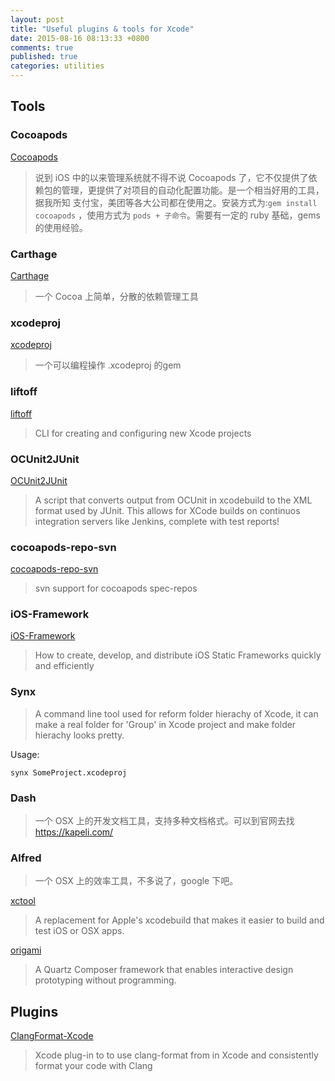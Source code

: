 ```yaml
---
layout: post
title: "Useful plugins & tools for Xcode"
date: 2015-08-16 08:13:33 +0800
comments: true
published: true
categories: utilities
---
```


## Tools

### Cocoapods

[Cocoapods](http://cocoapods.org/)

> 说到 iOS 中的以来管理系统就不得不说 Cocoapods 了，它不仅提供了依赖包的管理，更提供了对项目的自动化配置功能。是一个相当好用的工具，据我所知 支付宝，美团等各大公司都在使用之。安装方式为:`gem install cocoapods` ，使用方式为 `pods + 子命令`。需要有一定的 ruby 基础，gems 的使用经验。

### Carthage

[Carthage](https://github.com/Carthage/Carthage)

> 一个 Cocoa 上简单，分散的依赖管理工具

### xcodeproj

[xcodeproj](http://www.rubydoc.info/gems/xcodeproj)

> 一个可以编程操作 .xcodeproj 的gem

### liftoff

[liftoff](https://github.com/thoughtbot/liftoff)

> CLI for creating and configuring new Xcode projects

### OCUnit2JUnit

[OCUnit2JUnit](https://github.com/ciryon/OCUnit2JUnit)

> A script that converts output from OCUnit in xcodebuild to the XML format used by JUnit. This allows for XCode builds on continuos integration servers like Jenkins, complete with test reports!

### cocoapods-repo-svn

[cocoapods-repo-svn](https://github.com/clarkda/cocoapods-repo-svn)

> svn support for cocoapods spec-repos

### iOS-Framework

[iOS-Framework](https://github.com/jverkoey/iOS-Framework)

> How to create, develop, and distribute iOS Static Frameworks quickly and efficiently

### Synx

> A command line tool used for reform folder hierachy of Xcode, it can make a real folder for 'Group' in Xcode project and make folder hierachy looks pretty.

Usage:

```
synx SomeProject.xcodeproj

```

### Dash

> 一个 OSX 上的开发文档工具，支持多种文档格式。可以到官网去找 <https://kapeli.com/>

### Alfred

> 一个 OSX 上的效率工具，不多说了，google 下吧。

[xctool](https://github.com/facebook/xctool)

> A replacement for Apple's xcodebuild that makes it easier to build and test iOS or OSX apps.

[origami](https://github.com/facebook/origami)

> A Quartz Composer framework that enables interactive design prototyping without programming.


## Plugins

[ClangFormat-Xcode](https://github.com/travisjeffery/ClangFormat-Xcode)

> Xcode plug-in to to use clang-format from in Xcode and consistently format your code with Clang



